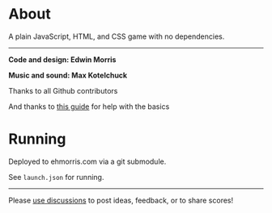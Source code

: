 # About

A plain JavaScript, HTML, and CSS game with no dependencies.

---

**Code and design: Edwin Morris**

**Music and sound: Max Kotelchuck**

Thanks to all Github contributors

And thanks to [this guide](http://students.cs.ucl.ac.uk/schoolslab/projects/HT5/) for help with the basics

# Running

Deployed to ehmorris.com via a git submodule.

See `launch.json` for running.

---

Please [use discussions](https://github.com/ehmorris/lunar-lander/discussions) to post ideas, feedback, or to share scores!
